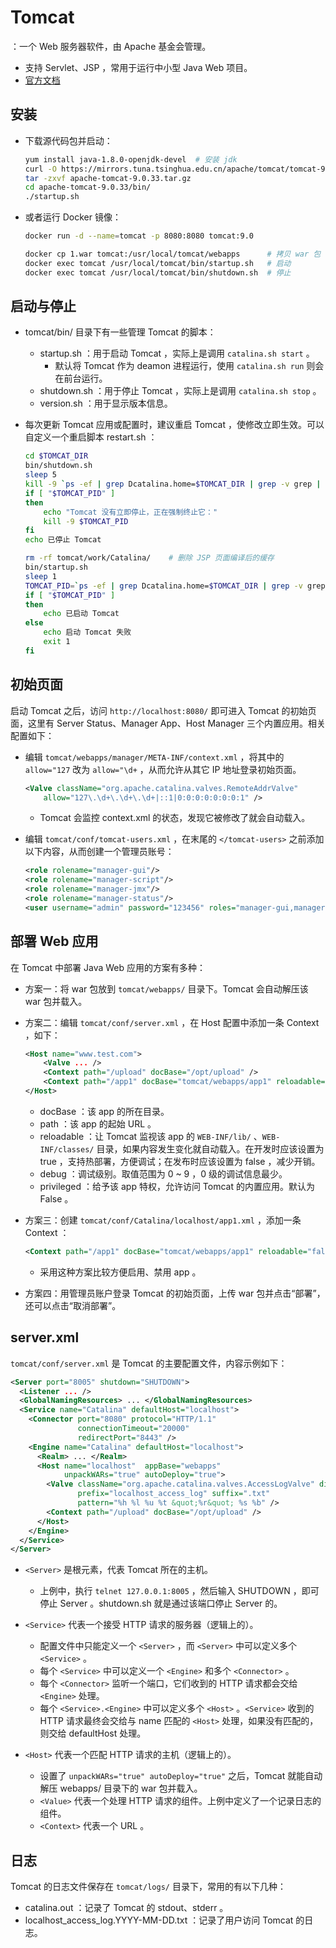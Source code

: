 # Tomcat

：一个 Web 服务器软件，由 Apache 基金会管理。
- 支持 Servlet、JSP ，常用于运行中小型 Java Web 项目。
- [官方文档](http://tomcat.apache.org/tomcat-9.0-doc/index.html)

## 安装

- 下载源代码包并启动：
    ```sh
    yum install java-1.8.0-openjdk-devel  # 安装 jdk
    curl -O https://mirrors.tuna.tsinghua.edu.cn/apache/tomcat/tomcat-9/v9.0.33/bin/apache-tomcat-9.0.33.tar.gz
    tar -zxvf apache-tomcat-9.0.33.tar.gz
    cd apache-tomcat-9.0.33/bin/
    ./startup.sh
    ```

- 或者运行 Docker 镜像：
    ```sh
    docker run -d --name=tomcat -p 8080:8080 tomcat:9.0

    docker cp 1.war tomcat:/usr/local/tomcat/webapps      # 拷贝 war 包
    docker exec tomcat /usr/local/tomcat/bin/startup.sh   # 启动
    docker exec tomcat /usr/local/tomcat/bin/shutdown.sh  # 停止
    ```

## 启动与停止

- tomcat/bin/ 目录下有一些管理 Tomcat 的脚本：
  - startup.sh  ：用于启动 Tomcat ，实际上是调用 `catalina.sh start` 。
    - 默认将 Tomcat 作为 deamon 进程运行，使用 `catalina.sh run` 则会在前台运行。
  - shutdown.sh ：用于停止 Tomcat ，实际上是调用 `catalina.sh stop` 。
  - version.sh  ：用于显示版本信息。

- 每次更新 Tomcat 应用或配置时，建议重启 Tomcat ，使修改立即生效。可以自定义一个重启脚本 restart.sh ：
    ```sh
    cd $TOMCAT_DIR
    bin/shutdown.sh
    sleep 5
    kill -9 `ps -ef | grep Dcatalina.home=$TOMCAT_DIR | grep -v grep | awk '{print $2}'`
    if [ "$TOMCAT_PID" ]
    then
        echo "Tomcat 没有立即停止，正在强制终止它："
        kill -9 $TOMCAT_PID
    fi
    echo 已停止 Tomcat

    rm -rf tomcat/work/Catalina/    # 删除 JSP 页面编译后的缓存
    bin/startup.sh
    sleep 1
    TOMCAT_PID=`ps -ef | grep Dcatalina.home=$TOMCAT_DIR | grep -v grep | awk '{print $2}'`
    if [ "$TOMCAT_PID" ]
    then
        echo 已启动 Tomcat
    else
        echo 启动 Tomcat 失败
        exit 1
    fi
    ```

## 初始页面

启动 Tomcat 之后，访问 `http://localhost:8080/` 即可进入 Tomcat 的初始页面，这里有 Server Status、Manager App、Host Manager 三个内置应用。相关配置如下：

- 编辑 `tomcat/webapps/manager/META-INF/context.xml` ，将其中的 `allow="127` 改为 `allow="\d+` ，从而允许从其它 IP 地址登录初始页面。
  ```xml
  <Valve className="org.apache.catalina.valves.RemoteAddrValve"
      allow="127\.\d+\.\d+\.\d+|::1|0:0:0:0:0:0:0:1" />
  ```
  - Tomcat 会监控 context.xml 的状态，发现它被修改了就会自动载入。

- 编辑 `tomcat/conf/tomcat-users.xml` ，在末尾的 `</tomcat-users>` 之前添加以下内容，从而创建一个管理员账号：
  ```xml
  <role rolename="manager-gui"/>
  <role rolename="manager-script"/>
  <role rolename="manager-jmx"/>
  <role rolename="manager-status"/>
  <user username="admin" password="123456" roles="manager-gui,manager-script,manager-jmx,manager-status"/>
  ```

## 部署 Web 应用

在 Tomcat 中部署 Java Web 应用的方案有多种：

- 方案一：将 war 包放到 `tomcat/webapps/` 目录下。Tomcat 会自动解压该 war 包并载入。

- 方案二：编辑 `tomcat/conf/server.xml` ，在 Host 配置中添加一条 Context ，如下：
  ```xml
  <Host name="www.test.com">
      <Valve ... />
      <Context path="/upload" docBase="/opt/upload" />
      <Context path="/app1" docBase="tomcat/webapps/app1" reloadable="false" debug="0" privileged="true"/>
  </Host>
  ```
  - docBase ：该 app 的所在目录。
  - path ：该 app 的起始 URL 。
  - reloadable ：让 Tomcat 监视该 app 的 `WEB-INF/lib/` 、`WEB-INF/classes/` 目录，如果内容发生变化就自动载入。在开发时应该设置为 true ，支持热部署，方便调试；在发布时应该设置为 false ，减少开销。
  - debug ：调试级别。取值范围为 0 ~ 9 ，0 级的调试信息最少。
  - privileged ：给予该 app 特权，允许访问 Tomcat 的内置应用。默认为 False 。

- 方案三：创建 `tomcat/conf/Catalina/localhost/app1.xml` ，添加一条 Context ：
  ```xml
  <Context path="/app1" docBase="tomcat/webapps/app1" reloadable="false" debug="0" privileged="true"/>
  ```
  - 采用这种方案比较方便启用、禁用 app 。

- 方案四：用管理员账户登录 Tomcat 的初始页面，上传 war 包并点击“部署”，还可以点击“取消部署”。

## server.xml

`tomcat/conf/server.xml` 是 Tomcat 的主要配置文件，内容示例如下：
```xml
<Server port="8005" shutdown="SHUTDOWN">
  <Listener ... />
  <GlobalNamingResources> ... </GlobalNamingResources>
  <Service name="Catalina" defaultHost="localhost">
    <Connector port="8080" protocol="HTTP/1.1"
               connectionTimeout="20000"
               redirectPort="8443" />
    <Engine name="Catalina" defaultHost="localhost">
      <Realm> ... </Realm>
      <Host name="localhost"  appBase="webapps"
            unpackWARs="true" autoDeploy="true">
        <Valve className="org.apache.catalina.valves.AccessLogValve" directory="logs"
               prefix="localhost_access_log" suffix=".txt"
               pattern="%h %l %u %t &quot;%r&quot; %s %b" />
        <Context path="/upload" docBase="/opt/upload" />
      </Host>
    </Engine>
  </Service>
</Server>
```
- `<Server>` 是根元素，代表 Tomcat 所在的主机。
  - 上例中，执行 `telnet 127.0.0.1:8005` ，然后输入 SHUTDOWN ，即可停止 Server 。shutdown.sh 就是通过该端口停止 Server 的。

- `<Service>` 代表一个接受 HTTP 请求的服务器（逻辑上的）。
  - 配置文件中只能定义一个 `<Server>` ，而 `<Server>` 中可以定义多个 `<Service>` 。
  - 每个 `<Service>` 中可以定义一个 `<Engine>` 和多个 `<Connector>` 。
  - 每个 `<Connector>` 监听一个端口，它们收到的 HTTP 请求都会交给 `<Engine>` 处理。
  - 每个 `<Service>.<Engine>` 中可以定义多个 `<Host>` 。`<Service>` 收到的 HTTP 请求最终会交给与 name 匹配的 `<Host>` 处理，如果没有匹配的，则交给 defaultHost 处理。

- `<Host>` 代表一个匹配 HTTP 请求的主机（逻辑上的）。
  - 设置了 `unpackWARs="true" autoDeploy="true"` 之后，Tomcat 就能自动解压 webapps/ 目录下的 war 包并载入。
  - `<Value>` 代表一个处理 HTTP 请求的组件。上例中定义了一个记录日志的组件。
  - `<Context>` 代表一个 URL 。

## 日志

Tomcat 的日志文件保存在 `tomcat/logs/` 目录下，常用的有以下几种：
- catalina.out ：记录了 Tomcat 的 stdout、stderr 。
- localhost_access_log.YYYY-MM-DD.txt ：记录了用户访问 Tomcat 的日志。
